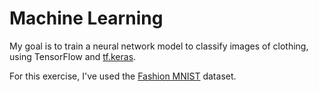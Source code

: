 # Machine Learning
My goal is to train a neural network model to classify images of clothing, using TensorFlow and [tf.keras](https://www.tensorflow.org/guide/keras/sequential_model).

For this exercise, I've used the [Fashion MNIST](https://github.com/zalandoresearch/fashion-mnist) dataset.